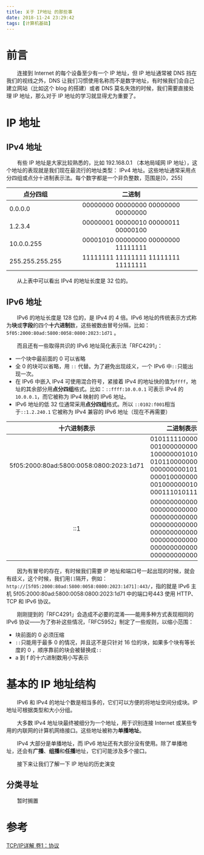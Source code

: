 ```yaml
---
title: 关于 IP地址 的那些事
date: 2018-11-24 23:29:42
tags: [计算机基础]
---
```




 # 前言

　　连接到 Internet 的每个设备至少有一个 IP 地址，但 IP 地址通常被 DNS 挡在我们的视线之外，DNS 让我们习惯使用名称而不是数字地址，有时候我们会自己建立网站（比如这个 blog 的搭建）或者 DNS 莫名失效的时候，我们需要直接处理 IP 地址，那么对于 IP 地址的学习就显得尤为重要了。



<!-- more -->



# IP 地址

## IPv4 地址

　　有些 IP 地址是大家比较熟悉的，比如 192.168.0.1 （本地局域网 IP 地址），这个地址的表现就是我们现在最流行的地址类型： IPv4 地址。这些地址通常采用点分四组或点分十进制表示法。每个数字都是一个非负整数，范围是[0，255]

| 点分四组        |               二进制                |
| --------------- | :---------------------------------: |
| 0.0.0.0         | 00000000 00000000 00000000 00000000 |
| 1.2.3.4         | 00000001 00000010 00000011 00000100 |
| 10.0.0.255      | 00001010 00000000 00000000 11111111 |
| 255.255.255.255 | 11111111 11111111 11111111 11111111 |



　　从上表中可以看出 IPv4 的地址长度是 32 位的。

## IPv6 地址

　　IPv6 的地址长度是 128 位的，是 IPv4 的 4 倍。IPv6 地址的传统表示方式称为**块**或**字段**的四个**十六进制**数，这些被数由冒号分隔，比如：`5f05:2000:80ad:5800:0058:0800:2023:1d71` 。

　　而且还有一些取得共识的 IPv6 地址简化表示法「RFC4291」：

* 一个块中最前面的 0 可以省略
* 全 0 的块可以省略，用 `::` 代替。为了避免出现歧义，一个 IPv6 中`::`只能出现一次。
* 在 IPv6 中嵌入 IPv4 可使用混合符号，紧接着 IPv4 的地址快的值为`ffff`，地址的其余部分用**点分四组**格式。比如：`::ffff:10.0.0.1` 可表示 IPv4 的`10.0.0.1`，而它被称为 IPv4 映射的 IPv6 地址。
* IPv6 地址的低 32 位通常采用**点分四组**格式。所以 `::0102:f001`相当于`::1.2.240.1` 它被称为 IPv4 兼容的 IPv6 地址（现在不再需要）

|              十六进制表示               |                          二进制表示                          |
| :-------------------------------------: | :----------------------------------------------------------: |
| 5f05:2000:80ad:5800:0058:0800:2023:1d71 | 0101111100000101 0010000000000000<br>1000000010101101 0101100000000000<br>0000000001011000 0000100000000000<br>0010000000100011 0001110101110001 |
|                   ::1                   | 0000000000000000 0000000000000000<br>0000000000000000 0000000000000000<br>0000000000000000 0000000000000000<br>0000000000000000 0000000000000001 |

　　因为有冒号的存在，有时候我们需要 IP 地址和端口号一起出现的时候，就会有歧义，这个时候，我们用`[]`隔开，例如：`http://[5f05:2000:80ad:5800:0058:0800:2023:1d71]:443/`，指的就是 IPv6 主机 5f05:2000:80ad:5800:0058:0800:2023:1d71 中的端口号443 使用 HTTP、TCP 和 IPv6 协议。

　　刚刚提到的「RFC4291」会造成不必要的混淆——能用多种方式表现相同的 IPv6 协议——为了弥补这些情况，「RFC5952」制定了一些规则，以缩小范围：

* 块前面的 0 必须压缩
* `::`只能用于最多 0 的情况，并且这不是只针对 16 位的块，如果多个块有等长度的 0 ，顺序靠前的块会被替换成`::`
* a 到 f 的十六进制数用小写表示



# 基本的 IP 地址结构

　　IPv6 和 IPv4 的地址个数是相当多的，它们可以方便的将地址空间分成块。IP 地址可根据类型和大小分组。

　　大多数 IPv4 地址块最终被细分为一个地址，用于识别连接 Internet 或某些专用的内联网的计算机网络接口。这些地址被称为**单播地址**。

　　IPv4 大部分是单播地址，而 IPv6 地址还有大部分没有使用。除了单播地址，还会有**广播**、**组播**和**任播**地址，它们可能涉及多个接口。

　　接下来让我们了解一下 IP 地址的历史演变

## 分类寻址

　　暂时搁置

 

# 参考



[TCP/IP详解 卷1：协议](https://book.douban.com/subject/1088054/)